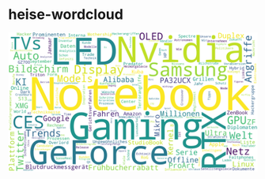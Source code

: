 # heise-wordcloud

![sample output](https://github.com/nwtnsqrd/heise-wordcloud/blob/master/wordcloud.png)
